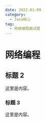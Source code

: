 ```yaml
---
date: 2022-01-09
category:
  - Java核心
tag:
  - 网络编程面试题
---
```


# 网络编程

## 标题 2

这里是内容。

### 标题 3

这里是内容。

